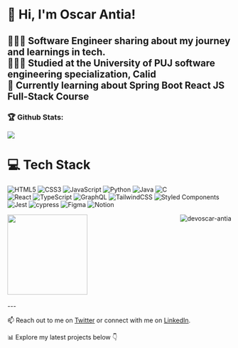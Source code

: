 <!-- Level 3: Add custom code -->
# 👋 Hi, I'm Oscar Antia!

👩🏻‍💻 Software Engineer sharing about my journey and learnings in tech.<br/>
👩🏻‍🎓 Studied  at the University of PUJ software engineering specialization, Calid<br/>
💭 Currently learning about Spring Boot React JS Full-Stack Course<br/>
---

### 🏆 Github Stats:

<!-- GitHub stats from https://github.com/devoscar-antia/github-readme-stats -->
![](https://github-readme-stats.vercel.app/api?username=xsol05&theme=radical&hide_border=false&include_all_commits=true&count_private=true)<br/>

# 💻 Tech Stack
<!-- Badges from https://github.com/Ileriayo/markdown-badges -->
![HTML5](https://img.shields.io/badge/html5-%23E34F26.svg?style=for-the-badge&logo=html5&logoColor=white)
![CSS3](https://img.shields.io/badge/css3-%231572B6.svg?style=for-the-badge&logo=css3&logoColor=white)
![JavaScript](https://img.shields.io/badge/javascript-%23323330.svg?style=for-the-badge&logo=javascript&logoColor=%23F7DF1E)
![Python](https://img.shields.io/badge/python-3670A0?style=for-the-badge&logo=python&logoColor=ffdd54)
![Java](https://img.shields.io/badge/java-%23ED8B00.svg?style=for-the-badge&logo=openjdk&logoColor=white)
![C](https://img.shields.io/badge/c-%2300599C.svg?style=for-the-badge&logo=c&logoColor=white)<br/>
![React](https://img.shields.io/badge/react-%2320232a.svg?style=for-the-badge&logo=react&logoColor=%2361DAFB)
![TypeScript](https://img.shields.io/badge/typescript-%23007ACC.svg?style=for-the-badge&logo=typescript&logoColor=white)
![GraphQL](https://img.shields.io/badge/-GraphQL-E10098?style=for-the-badge&logo=graphql&logoColor=white)
![TailwindCSS](https://img.shields.io/badge/tailwindcss-%2338B2AC.svg?style=for-the-badge&logo=tailwind-css&logoColor=white)
![Styled Components](https://img.shields.io/badge/styled--components-DB7093?style=for-the-badge&logo=styled-components&logoColor=white)<br/>
![Jest](https://img.shields.io/badge/-jest-%23C21325?style=for-the-badge&logo=jest&logoColor=white)
![cypress](https://img.shields.io/badge/-cypress-%23E5E5E5?style=for-the-badge&logo=cypress&logoColor=058a5e)
![Figma](https://img.shields.io/badge/figma-%23F24E1E.svg?style=for-the-badge&logo=figma&logoColor=white)
![Notion](https://img.shields.io/badge/Notion-%23000000.svg?style=for-the-badge&logo=notion&logoColor=white)

<img align="right" src="https://github-readme-stats.vercel.app/api/top-langs/?username=devoscar-antia&langs_count=10&theme=tokyonight&layout=compact" alt="devoscar-antia" />

<!--
<img  align="center" src="https://github-readme-stats.vercel.app/api?username=devoscar-antia&show_icons=true&theme=radical" alt="Ashwani's GitHub Stats" /> -->

 <img  align="center"  height="180em" src="https://github-readme-stats-eight-theta.vercel.app/api?username=devoscar-antia&show_icons=true&theme=algolia&include_all_commits=true&count_private=true"/>

<br />
<br />
---

📫 Reach out to me on [Twitter](https://x.com/yooscar13) or connect with me on [LinkedIn](https://www.linkedin.com/in/oscarantia/).

📊 Explore my latest projects below 👇

